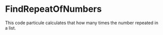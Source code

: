 # FindRepeatOfNumbers
This code particule calculates that how many times the number repeated in a list.

